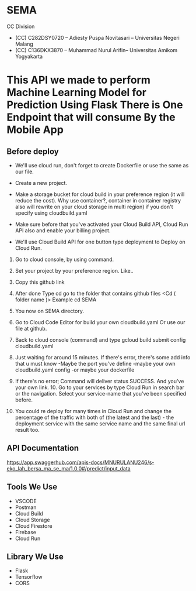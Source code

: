 
# SEMA
CC Division
- (CC) C282DSY0720 – Adiesty Puspa Novitasari – Universitas Negeri Malang
- (CC) C136DKX3870 – Muhammad Nurul Arifin– Universitas Amikom Yogyakarta


# This API we made to perform Machine Learning Model for Prediction Using Flask There is One Endpoint that will consume By the Mobile App

## Before deploy

- We'll use cloud run, don't forget to create Dockerfile or use the same as our file.

- Create a new project.

- Make a storage bucket for cloud build in your preference region (it will reduce the cost).
Why use container?, container in container registry also will rewrite on your cloud storage in multi region) if you don't specify using cloudbuild.yaml 

- Make sure before that you've activated your Cloud Build API, Cloud Run API  also and enable your billing project.

- We'll use Cloud Build API for one button type deployment to Deploy on Cloud Run.

1. Go to cloud console, by using command.
2. Set your project by your preference region. Like..
3. Copy this github link 
4. After done
Type cd go to the folder that contains github files
<Cd ( folder name )>
Example cd SEMA
5. You now on SEMA directory.
6. Go to Cloud Code Editor for build your own cloudbuild.yaml
 Or use our file at github.
7. Back to cloud console (command) and type gcloud build submit config cloudbuild.yaml 
8. Just waiting for around 15 minutes. If there's  error, there's some add info that u must know
-Maybe the port you've define
-maybe your own cloudbuild.yaml config
-or maybe your dockerfile

9. If there's no error; Command will deliver status SUCCESS. And you've your own link. 10. Go to your services by type Cloud Run in search bar or the navigation. Select your service-name that you've been specified before.
10. You could re deploy for many times in Cloud Run and change the percentage of the traffic with both of (the latest and the last) - the deployment service with the same service name and the same final url result too.

## API Documentation 
https://app.swaggerhub.com/apis-docs/MNURULANU246/s-eko_lah_bersa_ma_se_ma/1.0.0#/predict/input_data 

## Tools We Use
- VSCODE
- Postman
- Cloud Build
- Cloud Storage
- Cloud Firestore
- Firebase
- Cloud Run
## Library We Use
- Flask
- Tensorflow
- CORS
